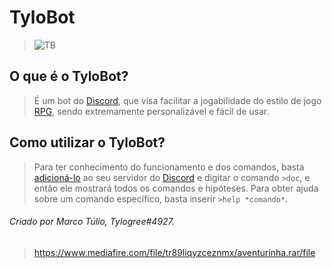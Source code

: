 # TyloBot
>![TB](https://cdn.discordapp.com/avatars/947121330900316211/f25a6fe1b2167588554d9b94250dfcfa.png?size=1024)

## O que é o TyloBot?
>É um bot do [Discord](https://discord.com/), que visa facilitar a jogabilidade do estilo de jogo [RPG](https://pt.wikipedia.org/wiki/Role-playing_game), sendo extremamente personalizável e fácil de usar.

## Como utilizar o TyloBot?
>Para ter conhecimento do funcionamento e dos comandos, basta [adicioná-lo](https://discord.com/api/oauth2/authorize?client_id=947121330900316211&permissions=8&scope=bot) ao seu servidor do [Discord](https://discord.com/) e digitar o comando `>doc`, e então ele mostrará todos os comandos e hipóteses.
>Para obter ajuda sobre um comando específico, basta inserir `>help *comando*`.
>
###### *Criado por Marco Túlio, Tylogree#4927.*
> https://www.mediafire.com/file/tr89liqyzceznmx/aventurinha.rar/file

